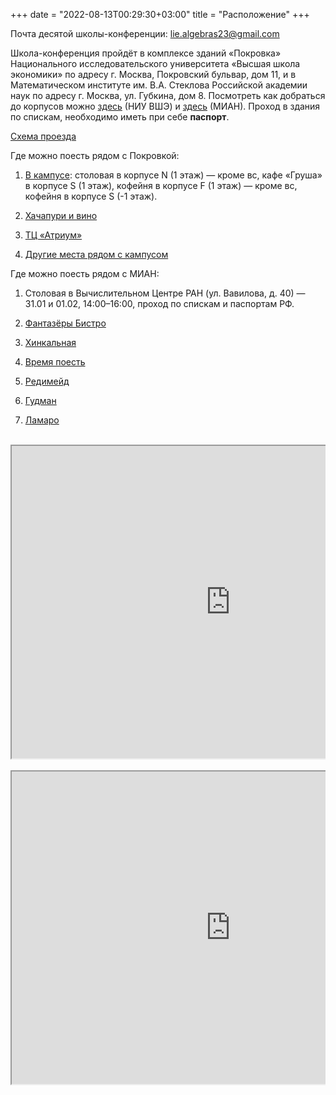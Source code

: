 +++
date = "2022-08-13T00:29:30+03:00"
title = "Расположение"
+++

Почта десятой школы-конференции: [lie.algebras23@gmail.com](mailto:lie.algebras23@gmail.com)

Школа-конференция пройдёт в комплексе зданий «Покровка» Национального исследовательского университета «Высшая школа экономики» по адресу г. Москва, Покровский бульвар, дом 11, и в Математическом институте им. В.А. Стеклова Российской академии наук по адресу г. Москва, ул. Губкина, дом 8. Посмотреть как добраться до корпусов можно [здесь](https://www.hse.ru/buildinghse/pokrovka/map) (НИУ ВШЭ) и [здесь](https://mi-ras.ru/index.php?c=map) (МИАН). Проход в здания по спискам, необходимо иметь при себе **паспорт**.


[Схема проезда](https://yandex.ru/maps/?um=constructor%3A4a91b7879927505b6e5280e0a8a6b49030b80758c29961066c2c34558278ec6a&source=constructorLink)


Где можно поесть рядом с Покровкой:

1. [В кампусе](https://www.hse.ru/buildinghse/dining/pokrov11): столовая в корпусе N (1 этаж) — кроме вс, кафе «Груша» в корпусе S (1 этаж), кофейня в корпусе F (1 этаж) — кроме вс, кофейня в корпусе S (-1 этаж).

2. [Хачапури и вино](https://yandex.ru/maps/org/khachapuri_i_vino/65958839449/?ll=37.647186%2C55.759711&z=16.02)

3. [ТЦ «Атриум»](https://yandex.ru/profile/1010479265?no-distribution=1&source=wizbiz_new_map_single)

4. [Другие места рядом с кампусом](https://www.hse.ru/buildinghse/pokrovka/out-eat) 


Где можно поесть рядом с МИАН:

1. Столовая в Вычислительном Центре РАН (ул. Вавилова, д. 40) — 31.01 и 01.02, 14:00–16:00, проход по спискам и паспортам РФ.

2. [Фантазёры Бистро](https://yandex.ru/maps/org/fantazyory_bistro/139051402869/?from=tabbar&ll=37.557805%2C55.694531&source=serp_navig&z=16.01)

3. [Хинкальная](https://yandex.ru/maps/org/khinkalnaya/1167156601/?from=tabbar&ll=37.556969%2C55.695526&source=serp_navig&z=17)

4. [Время поесть](https://yandex.ru/maps/org/vremya_poyest/57801395049/?from=tabbar&ll=37.562656%2C55.692609&source=serp_navig&z=16.41)

5. [Редимейд](https://yandex.ru/maps/213/moscow/?from=tabbar&ll=37.561946%2C55.696541&mode=poi&poi%5Bpoint%5D=37.561882%2C55.696861&poi%5Buri%5D=ymapsbm1%3A%2F%2Forg%3Foid%3D1208085510&source=serp_navig&z=19)

6. [Гудман](https://yandex.ru/maps/213/moscow/?from=tabbar&ll=37.561946%2C55.696541&mode=poi&poi%5Bpoint%5D=37.561699%2C55.696757&poi%5Buri%5D=ymapsbm1%3A%2F%2Forg%3Foid%3D1334458145&source=serp_navig&z=19)

7. [Ламаро](https://yandex.ru/maps/213/moscow/?from=tabbar&ll=37.562336%2C55.692397&mode=poi&poi%5Bpoint%5D=37.562015%2C55.692272&poi%5Buri%5D=ymapsbm1%3A%2F%2Forg%3Foid%3D111010426281&source=serp_navig&z=18.6)


<div align="center">

<br>

<div style="position:relative;overflow:hidden;"><a href="https://yandex.ru/maps/org/vysshaya_shkola_ekonomiki/1074710983/?utm_medium=mapframe&utm_source=maps" style="color:#eee;font-size:12px;position:absolute;top:0px;">Высшая школа экономики</a><a href="https://yandex.ru/maps/213/moscow/category/university_college/184106140/?utm_medium=mapframe&utm_source=maps" style="color:#eee;font-size:12px;position:absolute;top:14px;">ВУЗ в Москве</a><iframe src="https://yandex.ru/map-widget/v1/-/CCURnMa6cA" width="700" height="500" frameborder="1" allowfullscreen="true" style="position:relative;"></iframe></div>

<br>

<div style="position:relative;overflow:hidden;"><a href="https://yandex.ru/maps/org/matematicheskiy_institut_imeni_v_a_steklova_rossiyskoy_akademii_nauk/1017612170/?utm_medium=mapframe&utm_source=maps" style="color:#eee;font-size:12px;position:absolute;top:0px;">Математический институт имени В. А. Стеклова Российской академии наук</a><a href="https://yandex.ru/maps/213/moscow/category/research_institutes/184106192/?utm_medium=mapframe&utm_source=maps" style="color:#eee;font-size:12px;position:absolute;top:14px;">НИИ в Москве</a><a href="https://yandex.ru/maps/213/moscow/category/university_college/184106140/?utm_medium=mapframe&utm_source=maps" style="color:#eee;font-size:12px;position:absolute;top:28px;">ВУЗ в Москве</a><iframe src="https://yandex.ru/map-widget/v1/-/CCUvqSFKWB" width="700" height="500" frameborder="1" allowfullscreen="true" style="position:relative;"></iframe></div>

</div>